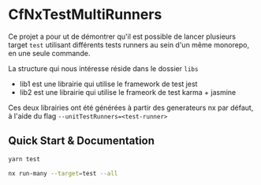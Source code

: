 # CfNxTestMultiRunners

Ce projet a pour ut de démontrer qu'il est possible de lancer plusieurs target `test` utilisant différents tests runners au sein d'un même monorepo, en une seule commande.

La structure qui nous intéresse réside dans le dossier `libs`

- lib1 est une librairie qui utilise le framework de test jest
- lib2 est une librairie qui utilise le frameork de test karma + jasmine

Ces deux librairies ont été générées à partir des generateurs nx par défaut, à l'aide du flag `--unitTestRunners=<test-runner>`

## Quick Start & Documentation

```bash
yarn test
```

```bash
nx run-many --target=test --all
```
